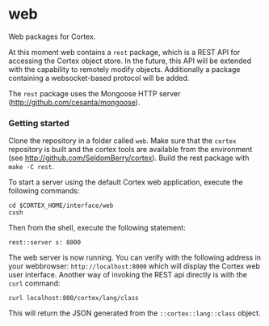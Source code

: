 # web
Web packages for Cortex. 

At this moment web contains a `rest` package, which is a REST API for accessing the Cortex object store. In the future, this API will be extended with the capability to remotely modify objects. Additionally a package containing a websocket-based protocol will be added.

The `rest` package uses the Mongoose HTTP server (http://github.com/cesanta/mongoose). 

### Getting started
Clone the repository in a folder called `web`. Make sure that the `cortex` repository is built and the cortex tools are available from the environment (see http://github.com/SeldomBerry/cortex). Build the rest package with `make -C rest`.

To start a server using the default Cortex web application, execute the following commands:
```
cd $CORTEX_HOME/interface/web
cxsh
```
Then from the shell, execute the following statement:
```
rest::server s: 8000
```
The web server is now running. You can verify with the following address in your webbrowser: `http://localhost:8000` which will display the Cortex web user interface. Another way of invoking the REST api directly is with the `curl` command:
```
curl localhost:800/cortex/lang/class
```
This will return the JSON generated from the `::cortex::lang::class` object.
